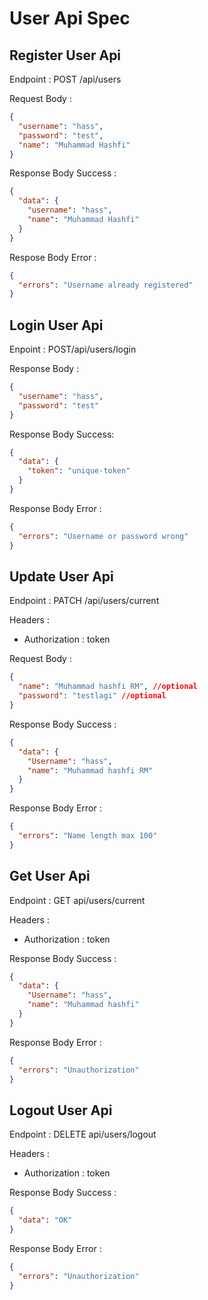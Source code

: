 # User Api Spec

## Register User Api

Endpoint : POST /api/users

Request Body :

```json
{
  "username": "hass",
  "password": "test",
  "name": "Muhammad Hashfi"
}
```

Response Body Success :

```json
{
  "data": {
    "username": "hass",
    "name": "Muhammad Hashfi"
  }
}
```

Respose Body Error :

```json
{
  "errors": "Username already registered"
}
```

## Login User Api

Enpoint : POST/api/users/login

Response Body :

```json
{
  "username": "hass",
  "password": "test"
}
```

Response Body Success:

```json
{
  "data": {
    "token": "unique-token"
  }
}
```

Response Body Error :

```json
{
  "errors": "Username or password wrong"
}
```

## Update User Api

Endpoint : PATCH /api/users/current

Headers :

- Authorization : token

Request Body :

```json
{
  "name": "Muhammad hashfi RM", //optional
  "password": "testlagi" //optional
}
```

Response Body Success :

```json
{
  "data": {
    "Username": "hass",
    "name": "Muhammad hashfi RM"
  }
}
```

Response Body Error :

```json
{
  "errors": "Name length max 100"
}
```

## Get User Api

Endpoint : GET api/users/current

Headers :

- Authorization : token

Response Body Success :

```json
{
  "data": {
    "Username": "hass",
    "name": "Muhammad hashfi"
  }
}
```

Response Body Error :

```json
{
  "errors": "Unauthorization"
}
```

## Logout User Api

Endpoint : DELETE api/users/logout

Headers :

- Authorization : token

Response Body Success :

```json
{
  "data": "OK"
}
```

Response Body Error :

```json
{
  "errors": "Unauthorization"
}
```
